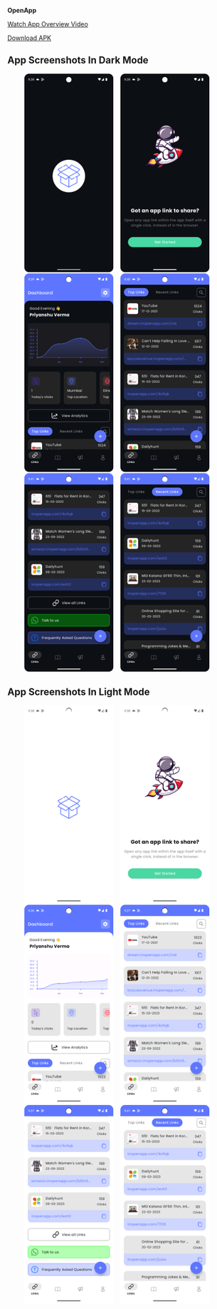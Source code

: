 **OpenApp**<br>

[Watch App Overview Video](https://drive.google.com/file/d/1SkxX3I3ZMW0X62cNx1UJFwDZJHczUeEv/view?usp=sharing)<br/>

[Download APK](https://drive.google.com/file/d/10ZAAtZmrMOannj5QMFz4v0l1H25EFG_0/view?usp=sharing)

## App Screenshots In Dark Mode


<p align="center">
  <img src="screenshots/screenshot_1_dark.png" alt="" width="200"/>&nbsp;&nbsp;&nbsp;
  <img src="screenshots/screenshot_2_dark.png" alt="" width="200"/>&nbsp;&nbsp;&nbsp;
  <img src="screenshots/screenshot_3_dark.png" alt="" width="200"/>&nbsp;&nbsp;&nbsp;
  <img src="screenshots/screenshot_4_dark.png" alt="" width="200"/>&nbsp;&nbsp;&nbsp;
  <img src="screenshots/screenshot_5_dark.png" alt="" width="200"/>&nbsp;&nbsp;&nbsp;
  <img src="screenshots/screenshot_6_dark.png" alt="" width="200"/>&nbsp;&nbsp;&nbsp;
</p>

## App Screenshots In Light Mode


<p align="center">
  <img src="screenshots/screenshot_1_light.png" alt="" width="200"/>&nbsp;&nbsp;&nbsp;
  <img src="screenshots/screenshot_2_light.png" alt="" width="200"/>&nbsp;&nbsp;&nbsp;
  <img src="screenshots/screenshot_3_light.png" alt="" width="200"/>&nbsp;&nbsp;&nbsp;
  <img src="screenshots/screenshot_4_light.png" alt="" width="200"/>&nbsp;&nbsp;&nbsp;
  <img src="screenshots/screenshot_5_light.png" alt="" width="200"/>&nbsp;&nbsp;&nbsp;
  <img src="screenshots/screenshot_6_light.png" alt="" width="200"/>&nbsp;&nbsp;&nbsp;
</p>
